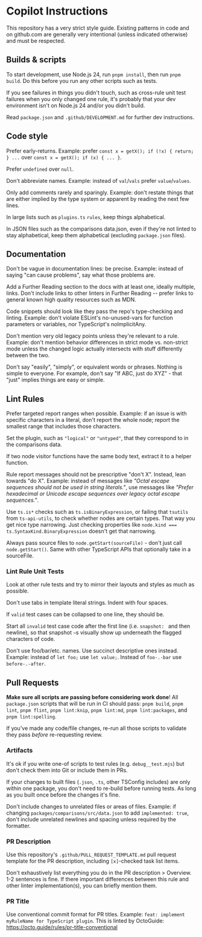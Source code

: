 # Copilot Instructions

This repository has a very strict style guide.
Existing patterns in code and on github.com are generally very intentional (unless indicated otherwise) and must be respected.

## Builds & scripts

To start development, use Node.js 24, run `pnpm install`, then run `pnpm build`.
Do this before you run any other scripts such as tests.

If you see failures in things you didn't touch, such as cross-rule unit test failures when you only changed one rule, it's probably that your dev environment isn't on Node.js 24 and/or you didn't build.

Read `package.json` and `.github/DEVELOPMENT.md` for further dev instructions.

## Code style

Prefer early-returns.
Example: prefer `const x = getX(); if (!x) { return; } ...` over `const x = getX(); if (x) { ... }`.

Prefer `undefined` over `null`.

Don't abbreviate names.
Example: instead of `val`/`vals` prefer `value`/`values`.

Only add comments rarely and sparingly.
Example: don't restate things that are either implied by the type system or apparent by reading the next few lines.

In large lists such as `plugins.ts` `rules`, keep things alphabetical.

In JSON files such as the comparisons data.json, even if they're not linted to stay alphabetical, keep them alphabetical (excluding `package.json` files).

## Documentation

Don't be vague in documentation lines: be precise.
Example: instead of saying "can cause problems", say what those problems are.

Add a Further Reading section to the docs with at least one, ideally multiple, links.
Don't include links to other linters in Further Reading -- prefer links to general known high quality resources such as MDN.

Code snippets should look like they pass the repo's type-checking and linting.
Example: don't violate ESLint's no-unused-vars for function parameters or variables, nor TypeScript's noImplicitAny.

Don't mention very old legacy points unless they're relevant to a rule.
Example: don't mention behavior differences in strict mode vs. non-strict mode unless the changed logic actually intersects with stuff differently between the two.

Don't say "easily", "simply", or equivalent words or phrases.
Nothing is simple to everyone.
For example, don't say "If ABC, just do XYZ" - that "just" implies things are easy or simple.

## Lint Rules

Prefer targeted report ranges when possible.
Example: if an issue is with specific characters in a literal, don't report the whole node; report the smallest range that includes those characters.

Set the plugin, such as `"logical"` or `"untyped"`, that they correspond to in the comparisons data.

If two node visitor functions have the same body text, extract it to a helper function.

Rule report messages should not be prescriptive "don't X".
Instead, lean towards "do X".
Example: instead of messages like _"Octal escape sequences should not be used in string literals."_, use messages like _"Prefer hexadecimal or Unicode escape sequences over legacy octal escape sequences."_.

Use `ts.is*` checks such as `ts.isBinaryExpression`, or failing that `tsutils` from `ts-api-utils`, to check whether nodes are certain types.
That way you get nice type narrowing.
Just checking properties like `node.kind === ts.SyntaxKind.BinaryExpression` doesn't get that narrowing.

Always pass source files to `node.getStart(sourceFile)` - don't just call `node.getStart()`.
Same with other TypeScript APIs that optionally take in a sourceFile.

### Lint Rule Unit Tests

Look at other rule tests and try to mirror their layouts and styles as much as possible.

Don't use tabs in template literal strings.
Indent with four spaces.

If `valid` test cases can be collapsed to one line, they should be.

Start all `invalid` test case code after the first line (i.e. `snapshot: ` and then newline), so that snapshot `~`s visually show up underneath the flagged characters of code.

Don't use foo/bar/etc. names.
Use succinct descriptive ones instead.
Example: instead of `let foo;` use `let value;`.
Instead of `foo-.-bar` use `before-.-after`.

## Pull Requests

**Make sure all scripts are passing before considering work done**!
All `package.json` scripts that will be run in CI should pass: `pnpm build`, `pnpm lint`, `pnpm flint`, `pnpm lint:knip`, `pnpm lint:md`, `pnpm lint:packages`, and `pnpm lint:spelling`.

If you've made any code/file changes, re-run all those scripts to validate they pass _before_ re-requesting review.

### Artifacts

It's ok if you write one-of scripts to test rules (e.g. `debug__test.mjs`) but don't check them into Git or include them in PRs.

If your changes to built files (`.json`, `.ts`, other TSConfig includes) are only within one package, you don't need to re-build before running tests.
As long as you built once before the changes it's fine.

Don't include changes to unrelated files or areas of files.
Example: if changing `packages/comparisons/src/data.json` to add `implemented: true`, don't include unrelated newlines and spacing unless required by the formatter.

### PR Description

Use this repository's `.github/PULL_REQUEST_TEMPLATE.md` pull request template for the PR description, including `[x]`-checked task list items.

Don't exhaustively list everything you do in the PR description > Overview.
1-2 sentences is fine.
If there important differences between this rule and other linter implementation(s), you can briefly mention them.

### PR Title

Use conventional commit format for PR titles.
Example: `feat: implement myRuleName for TypeScript plugin`.
This is linted by OctoGuide: https://octo.guide/rules/pr-title-conventional
